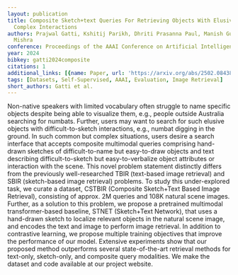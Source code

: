 ```yaml
---
layout: publication
title: Composite Sketch+text Queries For Retrieving Objects With Elusive Names And
  Complex Interactions
authors: Prajwal Gatti, Kshitij Parikh, Dhriti Prasanna Paul, Manish Gupta, Anand
  Mishra
conference: Proceedings of the AAAI Conference on Artificial Intelligence
year: 2024
bibkey: gatti2024composite
citations: 1
additional_links: [{name: Paper, url: 'https://arxiv.org/abs/2502.08438'}]
tags: [Datasets, Self-Supervised, AAAI, Evaluation, Image Retrieval]
short_authors: Gatti et al.
---
```

Non-native speakers with limited vocabulary often struggle to name specific
objects despite being able to visualize them, e.g., people outside Australia
searching for numbats. Further, users may want to search for such elusive
objects with difficult-to-sketch interactions, e.g., numbat digging in the
ground. In such common but complex situations, users desire a search interface
that accepts composite multimodal queries comprising hand-drawn sketches of
difficult-to-name but easy-to-draw objects and text describing
difficult-to-sketch but easy-to-verbalize object attributes or interaction with
the scene. This novel problem statement distinctly differs from the previously
well-researched TBIR (text-based image retrieval) and SBIR (sketch-based image
retrieval) problems. To study this under-explored task, we curate a dataset,
CSTBIR (Composite Sketch+Text Based Image Retrieval), consisting of approx. 2M
queries and 108K natural scene images. Further, as a solution to this problem,
we propose a pretrained multimodal transformer-based baseline, STNET
(Sketch+Text Network), that uses a hand-drawn sketch to localize relevant
objects in the natural scene image, and encodes the text and image to perform
image retrieval. In addition to contrastive learning, we propose multiple
training objectives that improve the performance of our model. Extensive
experiments show that our proposed method outperforms several state-of-the-art
retrieval methods for text-only, sketch-only, and composite query modalities.
We make the dataset and code available at our project website.